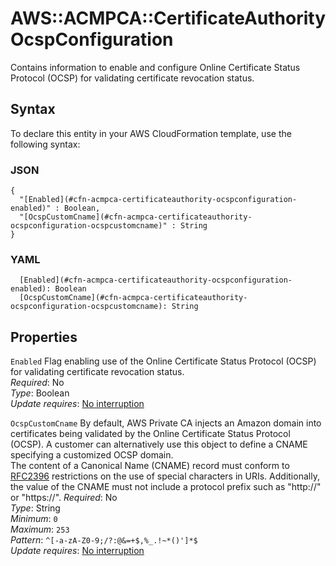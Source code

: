 # AWS::ACMPCA::CertificateAuthority OcspConfiguration<a name="aws-properties-acmpca-certificateauthority-ocspconfiguration"></a>

Contains information to enable and configure Online Certificate Status Protocol \(OCSP\) for validating certificate revocation status\.

## Syntax<a name="aws-properties-acmpca-certificateauthority-ocspconfiguration-syntax"></a>

To declare this entity in your AWS CloudFormation template, use the following syntax:

### JSON<a name="aws-properties-acmpca-certificateauthority-ocspconfiguration-syntax.json"></a>

```
{
  "[Enabled](#cfn-acmpca-certificateauthority-ocspconfiguration-enabled)" : Boolean,
  "[OcspCustomCname](#cfn-acmpca-certificateauthority-ocspconfiguration-ocspcustomcname)" : String
}
```

### YAML<a name="aws-properties-acmpca-certificateauthority-ocspconfiguration-syntax.yaml"></a>

```
  [Enabled](#cfn-acmpca-certificateauthority-ocspconfiguration-enabled): Boolean
  [OcspCustomCname](#cfn-acmpca-certificateauthority-ocspconfiguration-ocspcustomcname): String
```

## Properties<a name="aws-properties-acmpca-certificateauthority-ocspconfiguration-properties"></a>

`Enabled`  <a name="cfn-acmpca-certificateauthority-ocspconfiguration-enabled"></a>
Flag enabling use of the Online Certificate Status Protocol \(OCSP\) for validating certificate revocation status\.  
*Required*: No  
*Type*: Boolean  
*Update requires*: [No interruption](https://docs.aws.amazon.com/AWSCloudFormation/latest/UserGuide/using-cfn-updating-stacks-update-behaviors.html#update-no-interrupt)

`OcspCustomCname`  <a name="cfn-acmpca-certificateauthority-ocspconfiguration-ocspcustomcname"></a>
By default, AWS Private CA injects an Amazon domain into certificates being validated by the Online Certificate Status Protocol \(OCSP\)\. A customer can alternatively use this object to define a CNAME specifying a customized OCSP domain\.  
The content of a Canonical Name \(CNAME\) record must conform to [RFC2396](https://www.ietf.org/rfc/rfc2396.txt) restrictions on the use of special characters in URIs\. Additionally, the value of the CNAME must not include a protocol prefix such as "http://" or "https://"\.
*Required*: No  
*Type*: String  
*Minimum*: `0`  
*Maximum*: `253`  
*Pattern*: `^[-a-zA-Z0-9;/?:@&=+$,%_.!~*()']*$`  
*Update requires*: [No interruption](https://docs.aws.amazon.com/AWSCloudFormation/latest/UserGuide/using-cfn-updating-stacks-update-behaviors.html#update-no-interrupt)